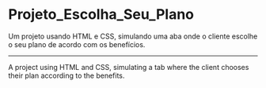 # Projeto_Escolha_Seu_Plano
Um projeto usando HTML e CSS, simulando uma aba onde o cliente escolhe o seu plano de acordo com os benefícios.

---------------------------------------------------------------------------------------------------------------

A project using HTML and CSS, simulating a tab where the client chooses their plan according to the benefits.
